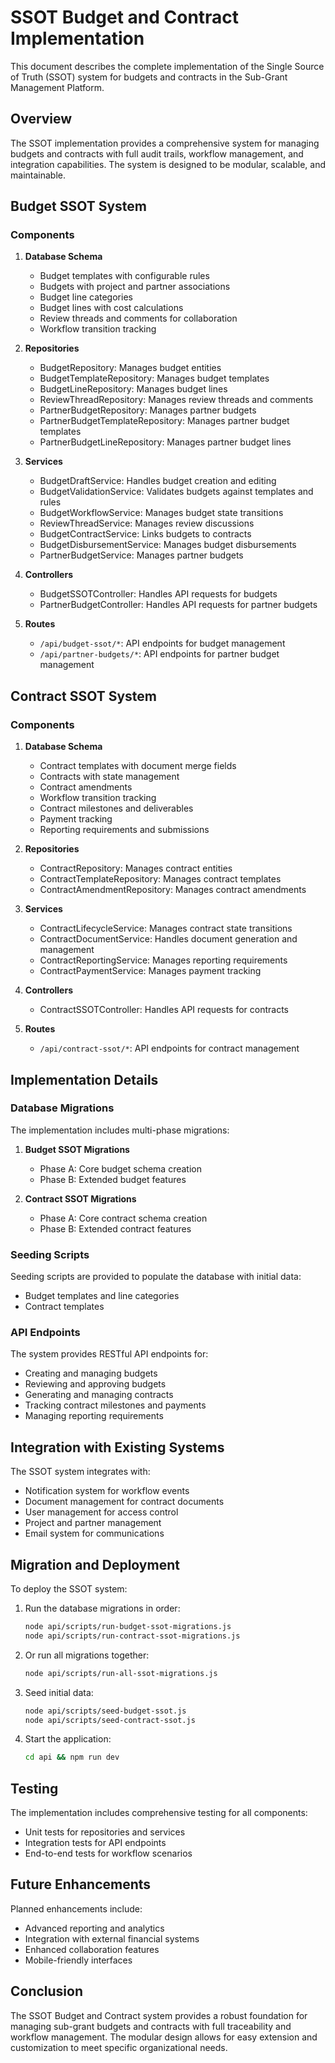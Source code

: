 # SSOT Budget and Contract Implementation

This document describes the complete implementation of the Single Source of Truth (SSOT) system for budgets and contracts in the Sub-Grant Management Platform.

## Overview

The SSOT implementation provides a comprehensive system for managing budgets and contracts with full audit trails, workflow management, and integration capabilities. The system is designed to be modular, scalable, and maintainable.

## Budget SSOT System

### Components

1. **Database Schema**
   - Budget templates with configurable rules
   - Budgets with project and partner associations
   - Budget line categories
   - Budget lines with cost calculations
   - Review threads and comments for collaboration
   - Workflow transition tracking

2. **Repositories**
   - BudgetRepository: Manages budget entities
   - BudgetTemplateRepository: Manages budget templates
   - BudgetLineRepository: Manages budget lines
   - ReviewThreadRepository: Manages review threads and comments
   - PartnerBudgetRepository: Manages partner budgets
   - PartnerBudgetTemplateRepository: Manages partner budget templates
   - PartnerBudgetLineRepository: Manages partner budget lines

3. **Services**
   - BudgetDraftService: Handles budget creation and editing
   - BudgetValidationService: Validates budgets against templates and rules
   - BudgetWorkflowService: Manages budget state transitions
   - ReviewThreadService: Manages review discussions
   - BudgetContractService: Links budgets to contracts
   - BudgetDisbursementService: Manages budget disbursements
   - PartnerBudgetService: Manages partner budgets

4. **Controllers**
   - BudgetSSOTController: Handles API requests for budgets
   - PartnerBudgetController: Handles API requests for partner budgets

5. **Routes**
   - `/api/budget-ssot/*`: API endpoints for budget management
   - `/api/partner-budgets/*`: API endpoints for partner budget management

## Contract SSOT System

### Components

1. **Database Schema**
   - Contract templates with document merge fields
   - Contracts with state management
   - Contract amendments
   - Workflow transition tracking
   - Contract milestones and deliverables
   - Payment tracking
   - Reporting requirements and submissions

2. **Repositories**
   - ContractRepository: Manages contract entities
   - ContractTemplateRepository: Manages contract templates
   - ContractAmendmentRepository: Manages contract amendments

3. **Services**
   - ContractLifecycleService: Manages contract state transitions
   - ContractDocumentService: Handles document generation and management
   - ContractReportingService: Manages reporting requirements
   - ContractPaymentService: Manages payment tracking

4. **Controllers**
   - ContractSSOTController: Handles API requests for contracts

5. **Routes**
   - `/api/contract-ssot/*`: API endpoints for contract management

## Implementation Details

### Database Migrations

The implementation includes multi-phase migrations:

1. **Budget SSOT Migrations**
   - Phase A: Core budget schema creation
   - Phase B: Extended budget features

2. **Contract SSOT Migrations**
   - Phase A: Core contract schema creation
   - Phase B: Extended contract features

### Seeding Scripts

Seeding scripts are provided to populate the database with initial data:
- Budget templates and line categories
- Contract templates

### API Endpoints

The system provides RESTful API endpoints for:
- Creating and managing budgets
- Reviewing and approving budgets
- Generating and managing contracts
- Tracking contract milestones and payments
- Managing reporting requirements

## Integration with Existing Systems

The SSOT system integrates with:
- Notification system for workflow events
- Document management for contract documents
- User management for access control
- Project and partner management
- Email system for communications

## Migration and Deployment

To deploy the SSOT system:

1. Run the database migrations in order:
   ```bash
   node api/scripts/run-budget-ssot-migrations.js
   node api/scripts/run-contract-ssot-migrations.js
   ```

2. Or run all migrations together:
   ```bash
   node api/scripts/run-all-ssot-migrations.js
   ```

3. Seed initial data:
   ```bash
   node api/scripts/seed-budget-ssot.js
   node api/scripts/seed-contract-ssot.js
   ```

4. Start the application:
   ```bash
   cd api && npm run dev
   ```

## Testing

The implementation includes comprehensive testing for all components:
- Unit tests for repositories and services
- Integration tests for API endpoints
- End-to-end tests for workflow scenarios

## Future Enhancements

Planned enhancements include:
- Advanced reporting and analytics
- Integration with external financial systems
- Enhanced collaboration features
- Mobile-friendly interfaces

## Conclusion

The SSOT Budget and Contract system provides a robust foundation for managing sub-grant budgets and contracts with full traceability and workflow management. The modular design allows for easy extension and customization to meet specific organizational needs.